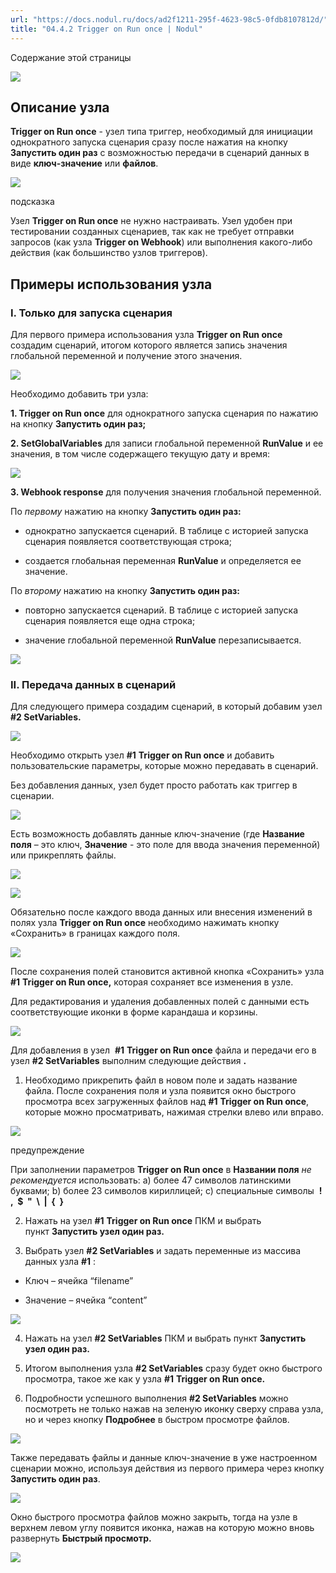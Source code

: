 ```yaml
---
url: "https://docs.nodul.ru/docs/ad2f1211-295f-4623-98c5-0fdb8107812d/"
title: "04.4.2 Trigger on Run once | Nodul"
---
```


Содержание этой страницы

![](https://docs.nodul.ru/img/notion/b94d9d2c-c6bf-40cc-9678-80332e2afeb6/%D0%B8%D0%B7%D0%BE%D0%B1%D1%80%D0%B0%D0%B6%D0%B5%D0%BD%D0%B8%D0%B5.png)

## Описание узла [​](https://docs.nodul.ru/docs/ad2f1211-295f-4623-98c5-0fdb8107812d/\#%D0%BE%D0%BF%D0%B8%D1%81%D0%B0%D0%BD%D0%B8%D0%B5-%D1%83%D0%B7%D0%BB%D0%B0 "Прямая ссылка на Описание узла")

**Trigger on Run once** \- узел типа триггер, необходимый для инициации однократного запуска сценария сразу после нажатия на кнопку **Запустить один раз** с возможностью передачи в сценарий данных в виде **ключ-значение** или **файлов**.

![](https://docs.nodul.ru/img/notion/22249160-9cee-440c-b28f-afa3ddf21cf0/Untitled_1.png)

подсказка

Узел **Trigger on Run once** не нужно настраивать. Узел удобен при тестировании созданных сценариев, так как не требует отправки запросов (как узла **Trigger on Webhook**) или выполнения какого-либо действия (как большинство узлов триггеров).

## Примеры использования узла [​](https://docs.nodul.ru/docs/ad2f1211-295f-4623-98c5-0fdb8107812d/\#%D0%BF%D1%80%D0%B8%D0%BC%D0%B5%D1%80%D1%8B-%D0%B8%D1%81%D0%BF%D0%BE%D0%BB%D1%8C%D0%B7%D0%BE%D0%B2%D0%B0%D0%BD%D0%B8%D1%8F-%D1%83%D0%B7%D0%BB%D0%B0 "Прямая ссылка на Примеры использования узла")

### I. Только для запуска сценария [​](https://docs.nodul.ru/docs/ad2f1211-295f-4623-98c5-0fdb8107812d/\#i-%D1%82%D0%BE%D0%BB%D1%8C%D0%BA%D0%BE-%D0%B4%D0%BB%D1%8F-%D0%B7%D0%B0%D0%BF%D1%83%D1%81%D0%BA%D0%B0-%D1%81%D1%86%D0%B5%D0%BD%D0%B0%D1%80%D0%B8%D1%8F "Прямая ссылка на I. Только для запуска сценария")

Для первого примера использования узла **Trigger on Run once** создадим сценарий, итогом которого является запись значения глобальной переменной и получение этого значения.

![](https://docs.nodul.ru/img/notion/ae5f6292-8191-4e5f-a25c-94a4bd257574/Untitled_2.png)

Необходимо добавить три узла:

**1\. Trigger on Run once** для однократного запуска сценария по нажатию на кнопку **Запустить один раз;**

**2\. SetGlobalVariables** для записи глобальной переменной **RunValue** и ее значения, в том числе содержащего текущую дату и время:

![](https://docs.nodul.ru/img/notion/555b1190-64cd-4481-a6ce-23cc8bb4d263/Untitled_3.png)

**3\. Webhook response** для получения значения глобальной переменной.

По _первому_ нажатию на кнопку **Запустить один раз:**

- однократно запускается сценарий. В таблице с историей запуска сценария появляется соответствующая строка;

- создается глобальная переменная **RunValue** и определяется ее значение.

По _второму_ нажатию на кнопку **Запустить один раз:**

- повторно запускается сценарий. В таблице с историей запуска сценария появляется еще одна строка;

- значение глобальной переменной **RunValue** перезаписывается.

![](https://docs.nodul.ru/img/notion/5a9c325c-2034-42f2-a4f6-0b6947780aca/Untitled_4.png)

### II. Передача данных в сценарий [​](https://docs.nodul.ru/docs/ad2f1211-295f-4623-98c5-0fdb8107812d/\#ii-%D0%BF%D0%B5%D1%80%D0%B5%D0%B4%D0%B0%D1%87%D0%B0-%D0%B4%D0%B0%D0%BD%D0%BD%D1%8B%D1%85-%D0%B2-%D1%81%D1%86%D0%B5%D0%BD%D0%B0%D1%80%D0%B8%D0%B9 "Прямая ссылка на II. Передача данных в сценарий")

Для следующего примера создадим сценарий, в который добавим узел **#2 SetVariables.**

![](https://docs.nodul.ru/img/notion/fa7da22c-a222-4a61-aff9-1dc296637981/1_%D1%81%D1%86%D0%B5%D0%BD%D0%B0%D1%80%D0%B8%D0%B9.jpg)

Необходимо открыть узел **#1** **Trigger on Run once** и добавить пользовательские параметры, которые можно передавать в сценарий.

Без добавления данных, узел будет просто работать как триггер в сценарии.

![](https://docs.nodul.ru/img/notion/c3c399ca-5d63-448e-8a17-e7d529d59050/2_%D1%81%D1%86%D0%B5%D0%BD%D0%B0%D1%80%D0%B8%D0%B9.jpg)

Есть возможность добавлять данные ключ-значение (где **Название поля** – это ключ, **Значение** \- это поле для ввода значения переменной) или прикреплять файлы.

![](https://docs.nodul.ru/img/notion/a69d224f-aa4f-4ece-95e6-afe1a9511ffb/3_%D1%81%D1%86%D0%B5%D0%BD%D0%B0%D1%80%D0%B8%D0%B9.jpg)

![](https://docs.nodul.ru/img/notion/6d268b6e-8668-4a4b-9f62-8c6073bd4c12/4_%D1%81%D1%86%D0%B5%D0%BD%D0%B0%D1%80%D0%B8%D0%B9.jpg)

Обязательно после каждого ввода данных или внесения изменений в полях узла **Trigger on Run once** необходимо нажимать кнопку «Сохранить» в границах каждого поля.

![](https://docs.nodul.ru/img/notion/31716930-b935-4d51-b6e1-e146dfda6eb8/5_%D1%81%D1%86%D0%B5%D0%BD%D0%B0%D1%80%D0%B8%D0%B9.jpg)

После сохранения полей становится активной кнопка «Сохранить» узла **#1** **Trigger on Run once,** которая сохраняет все изменения в узле.

Для редактирования и удаления добавленных полей с данными есть соответствующие иконки в форме карандаша и корзины.

![](https://docs.nodul.ru/img/notion/dcf81d65-d1f3-477f-8b5a-f01f4359a33f/6_%D1%81%D1%86%D0%B5%D0%BD%D0%B0%D1%80%D0%B8%D0%B9.jpg)

Для добавления в узел  **#1** **Trigger on Run once** файла и передачи его в узел **#2 SetVariables** выполним следующие действия **.**

1. Необходимо прикрепить файл в новом поле и задать название файла. После сохранения поля и узла появится окно быстрого просмотра всех загруженных файлов над **#1** **Trigger on Run once**, которые можно просматривать, нажимая стрелки влево или вправо.

![](https://docs.nodul.ru/img/notion/ddccff4a-4b86-41c9-ad96-42854356724e/7_%D1%81%D1%86%D0%B5%D0%BD%D0%B0%D1%80%D0%B8%D0%B9.jpg)

предупреждение

При заполнении параметров **Trigger on Run once** в **Названии поля** _не рекомендуется_ использовать: a) более 47 символов латинскими буквами; b) более 23 символов кириллицей; c) специальные символы  **!  ,  $  "  \\  \|  {  }**

2. Нажать на узел **#1** **Trigger on Run once** ПКМ и выбрать пункт **Запустить узел один раз.**

3. Выбрать узел **#2 SetVariables** и задать переменные из массива данных узла **#1** :

- Ключ – ячейка “filename”

- Значение – ячейка “content”

![](https://docs.nodul.ru/img/notion/5b329249-76ea-46fa-aaf6-e0229abcb926/8_%D1%81%D1%86%D0%B5%D0%BD%D0%B0%D1%80%D0%B8%D0%B9.jpg)

4. Нажать на узел **#2 SetVariables** ПКМ и выбрать пункт **Запустить узел один раз.**

5. Итогом выполнения узла **#2 SetVariables** сразу будет окно быстрого просмотра, такое же как у узла **#1** **Trigger on Run once.**

6. Подробности успешного выполнения **#2 SetVariables** можно посмотреть не только нажав на зеленую иконку сверху справа узла, но и через кнопку **Подробнее** в быстром просмотре файлов.

![](https://docs.nodul.ru/img/notion/a7751091-d533-434a-80e0-861bf34b0c1b/9_%D1%81%D1%86%D0%B5%D0%BD%D0%B0%D1%80%D0%B8%D0%B9.jpg)

Также передавать файлы и данные ключ-значение в уже настроенном сценарии можно, используя действия из первого примера через кнопку **Запустить один раз**.

![](https://docs.nodul.ru/img/notion/2fb56b9f-06f1-4a73-a219-94ec279a8e76/11_%D1%81%D1%86%D0%B5%D0%BD%D0%B0%D1%80%D0%B8%D0%B9.jpg)

Окно быстрого просмотра файлов можно закрыть, тогда на узле в верхнем левом углу появится иконка, нажав на которую можно вновь развернуть **Быстрый просмотр.**

![](https://docs.nodul.ru/img/notion/4a19ce05-817e-4c9c-b58e-4984157701c7/10_%D1%81%D1%86%D0%B5%D0%BD%D0%B0%D1%80%D0%B8%D0%B9.jpg)